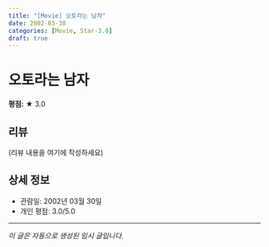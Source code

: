 ```yaml
---
title: "[Movie] 오토라는 남자"
date: 2002-03-30
categories: [Movie, Star-3.0]
draft: true
---
```


# 오토라는 남자

**평점:** ★ 3.0

## 리뷰

(리뷰 내용을 여기에 작성하세요)

## 상세 정보

- 관람일: 2002년 03월 30일
- 개인 평점: 3.0/5.0

---

*이 글은 자동으로 생성된 임시 글입니다.*
